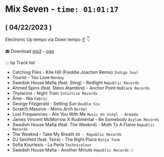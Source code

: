 # Mix Seven - `time: 01:01:17`
## ( 04/22/2023 )

Electronic Up tempo via Down tempo ☝️ 👇

<my-live-archives url="https://live.rouquin.me/archives/MixSeven.mp4" urltrack="../vtt/MixSeven.vtt" datenamemix="04/22/2023 :: Mix Seven"></my-live-archives>

📻 Download [mp3](https://live.rouquin.me/archives/MixSeven.mp3) - [ogg](https://live.rouquin.me/archives/MixSeven.ogg)

::: tip Track list

- Catching Flies - Kite Hill (Freddie Joachim Remix) `Indigo Soul`
- Tourist - You Love `Monday`
- Swedish House Mafia (feat. Sting) - Redlight `Republic Records`
- Ahmed Spins (feat. Stevo Atambire) - Anchor Point `MoBlack Records`
- Thylacine - Night Train `Intuitive Records`
- Âme - Nia `Fabric`
- George Fitzgerald - Setting Sun `Double Six`
- Scratch Massive - Mono Arch `Bordel`
- Lost Frequencies - Are You With Me `Music On Vinyl - Armada`
- James Vincent McMorrow X Rudimental - Be Somebody `Asylum Records`
- Swedish House Mafia (feat. The Weeknd) - Moth To A Flame `Republic Records`
- The Weeknd - Take My Breath `XO - Republic Records`
- DJ Seinfeld (feat. Teira) - The Right Place `Ninja Tune`
- Sofia Kourtesis - La Perla `Technicolour`
- Swedish House Mafia - Another Minute `Republic Records`
:::
